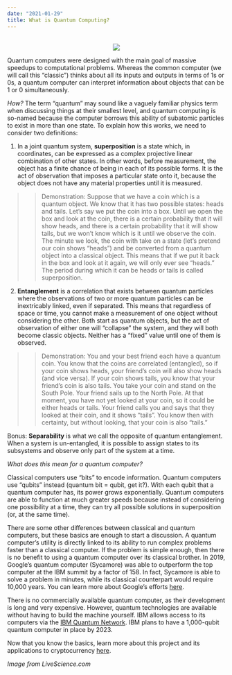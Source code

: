 ```yaml
---
date: "2021-01-29"
title: What is Quantum Computing?
---
```

<center>
</br>
<img src="https://cdn.mos.cms.futurecdn.net/24zeyUXRA7ckkf8bj2SMcc.jpg">
</center>

Quantum computers were designed with the main goal of massive speedups to computational problems. Whereas the common computer (we will call this “classic”) thinks about all its inputs and outputs in terms of 1s or 0s, a quantum computer can interpret information about objects that can be 1 or 0 simultaneously. 

*How?*
The term “quantum” may sound like a vaguely familiar physics term when discussing things at their smallest level, and quantum computing is so-named because the computer borrows this ability of subatomic particles to exist in more than one state. To explain how this works, we need to consider two definitions: 

1)	In a joint quantum system, **superposition** is a state which, in coordinates, can be expressed as a complex projective linear combination of other states. In other words, before measurement, the object has a finite chance of being in each of its possible forms. It is the act of observation that imposes a particular state onto it, because the object does not have any material properties until it is measured.

>> Demonstration: Suppose that we have a coin which is a quantum object. We know that it has two possible states: heads and tails. Let’s say we put the coin into a box. Until we open the box and look at the coin, there is a certain probability that it will show heads, and there is a certain probability that it will show tails, but we won’t know which is it until we observe the coin. The minute we look, the coin with take on a state (let’s pretend our coin shows “heads”) and be converted from a quantum object into a classical object. This means that if we put it back in the box and look at it again, we will only ever see “heads.” The period during which it can be heads or tails is called superposition.

2)	**Entanglement** is a correlation that exists between quantum particles where the observations of two or more quantum particles can be inextricably linked, even if separated. This means that regardless of space or time, you cannot make a measurement of one object without considering the other. Both start as quantum objects, but the act of observation of either one will “collapse” the system, and they will both become classic objects. Neither has a “fixed” value until one of them is observed.
>> Demonstration: You and your best friend each have a quantum coin. You know that the coins are correlated (entangled), so if your coin shows heads, your friend’s coin will also show heads (and vice versa). If your coin shows tails, you know that your friend’s coin is also tails. You take your coin and stand on the South Pole. Your friend sails up to the North Pole. At that moment, you have not yet looked at your coin, so it could be either heads or tails. Your friend calls you and says that they looked at their coin, and it shows “tails”. You know then with certainty, but without looking, that your coin is also “tails.”

Bonus: **Separability** is what we call the opposite of quantum entanglement. When a system is un-entangled, it is possible to assign states to its subsystems and observe only part of the system at a time.

*What does this mean for a quantum computer?*

Classical computers use “bits” to encode information. Quantum computers use “qubits” instead (quantum bit = qubit, get it?). With each qubit that a quantum computer has, its power grows exponentially. Quantum computers are able to function at much greater speeds because instead of considering one possibility at a time, they can try all possible solutions in superposition (or, at the same time).

There are some other differences between classical and quantum computers, but these basics are enough to start a discussion.  A quantum computer’s utility is directly linked to its ability to run complex problems faster than a classical computer. If the problem is simple enough, then there is no benefit to using a quantum computer over its classical brother. In 2019, Google’s quantum computer (Sycamore) was able to outperform the top computer at the IBM summit by a factor of 158. In fact, Sycamore is able to solve a problem in minutes, while its classical counterpart would require 10,000 years. You can learn more about Google’s efforts [here](https://www.nature.com/articles/d41586-019-03213-z).

There is no commercially available quantum computer, as their development is long and very expensive. However, quantum technologies are available without having to build the machine yourself. IBM allows access to its computers via the [IBM Quantum Network](https://quantum-computing.ibm.com/). IBM plans to have a 1,000-qubit quantum computer in place by 2023.

Now that you know the basics, learn more about this project and its applications to cryptocurrency [here](https://amoderninvestor.netlify.app/23/2021/01/).

*Image from LiveScience.com*
